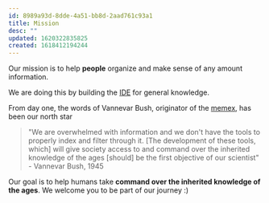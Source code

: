 ```yaml
---
id: 8989a93d-8dde-4a51-bb8d-2aad761c93a1
title: Mission
desc: ""
updated: 1620322835825
created: 1618412194244
---
```


Our mission is to help **people** organize and make sense of any amount information.

We are doing this by building the [IDE](https://en.wikipedia.org/wiki/Integrated_development_environment) for general knowledge.

From day one, the words of Vannevar Bush, originator of the [memex](https://en.wikipedia.org/wiki/Memex), has been our north star

> "We are overwhelmed with information and we don't have the tools to properly index and filter through it. [The development of these tools, which] will give society access to and command over the inherited knowledge of the ages [should] be the first objective of our scientist" - Vannevar Bush, 1945

Our goal is to help humans take **command over the inherited knowledge of the ages**. We welcome you to be part of our journey :)
